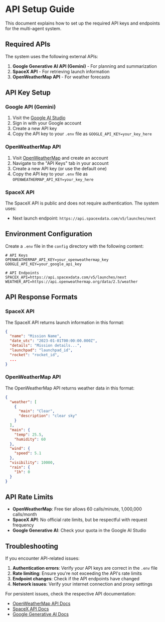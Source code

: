 # API Setup Guide

This document explains how to set up the required API keys and endpoints for the multi-agent system.

## Required APIs

The system uses the following external APIs:

1. **Google Generative AI API (Gemini)** - For planning and summarization
2. **SpaceX API** - For retrieving launch information
3. **OpenWeatherMap API** - For weather forecasts

## API Key Setup

### Google API (Gemini)

1. Visit the [Google AI Studio](https://makersuite.google.com/app/apikey)
2. Sign in with your Google account
3. Create a new API key
4. Copy the API key to your `.env` file as `GOOGLE_API_KEY=your_key_here`

### OpenWeatherMap API

1. Visit [OpenWeatherMap](https://home.openweathermap.org/users/sign_up) and create an account
2. Navigate to the "API Keys" tab in your account
3. Create a new API key (or use the default one)
4. Copy the API key to your `.env` file as `OPENWEATHERMAP_API_KEY=your_key_here`

### SpaceX API

The SpaceX API is public and does not require authentication. The system uses:
- Next launch endpoint: `https://api.spacexdata.com/v5/launches/next`

## Environment Configuration

Create a `.env` file in the `config` directory with the following content:

```
# API Keys
OPENWEATHERMAP_API_KEY=your_openweathermap_key
GOOGLE_API_KEY=your_google_api_key

# API Endpoints
SPACEX_API=https://api.spacexdata.com/v5/launches/next
WEATHER_API=https://api.openweathermap.org/data/2.5/weather
```

## API Response Formats

### SpaceX API

The SpaceX API returns launch information in this format:

```json
{
  "name": "Mission Name",
  "date_utc": "2023-01-01T00:00:00.000Z",
  "details": "Mission details...",
  "launchpad": "launchpad_id",
  "rocket": "rocket_id",
  ...
}
```

### OpenWeatherMap API

The OpenWeatherMap API returns weather data in this format:

```json
{
  "weather": [
    {
      "main": "Clear",
      "description": "clear sky"
    }
  ],
  "main": {
    "temp": 25.5,
    "humidity": 60
  },
  "wind": {
    "speed": 5.1
  },
  "visibility": 10000,
  "rain": {
    "1h": 0
  }
}
```

## API Rate Limits

- **OpenWeatherMap**: Free tier allows 60 calls/minute, 1,000,000 calls/month
- **SpaceX API**: No official rate limits, but be respectful with request frequency
- **Google Generative AI**: Check your quota in the Google AI Studio

## Troubleshooting

If you encounter API-related issues:

1. **Authentication errors**: Verify your API keys are correct in the `.env` file
2. **Rate limiting**: Ensure you're not exceeding the API's rate limits
3. **Endpoint changes**: Check if the API endpoints have changed
4. **Network issues**: Verify your internet connection and proxy settings

For persistent issues, check the respective API documentation:

- [OpenWeatherMap API Docs](https://openweathermap.org/api)
- [SpaceX API Docs](https://docs.spacexdata.com/docs/)
- [Google Generative AI Docs](https://developers.google.com/maker)